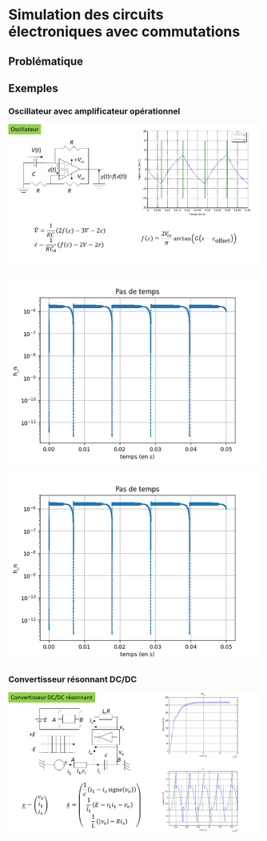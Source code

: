 # Simulation des circuits électroniques avec commutations

## Problématique

## Exemples

### Oscillateur avec amplificateur opérationnel

![](Data/Diapositive1.PNG)

![](Data/oscillateur_1.PNG)

![](Data/oscillateur_1.PNG)

### Convertisseur résonnant DC/DC

![](Data/Diapositive2.PNG)